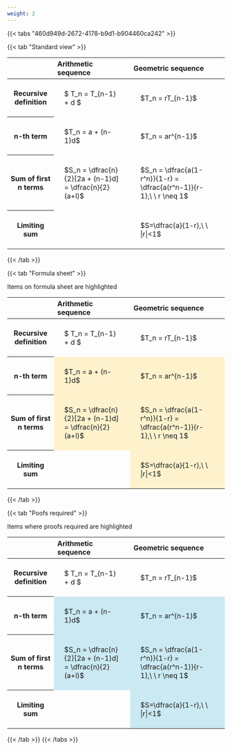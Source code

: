 ```yaml
---
weight: 2
---
```


{{< tabs "460d949d-2672-4178-b9d1-b904460ca242" >}}

{{< tab "Standard view" >}}

<style type="text/css">
#T_9d9c5 th.col_heading {
  text-align: left;
  font-size: 1em;
}
#T_9d9c5 td {
  text-align: left;
  font-size: 1em;
  padding: 1.5em;
}
</style>
<table id="T_9d9c5">
  <thead>
    <tr>
      <th class="blank level0" >&nbsp;</th>
      <th id="T_9d9c5_level0_col0" class="col_heading level0 col0" >Arithmetic sequence</th>
      <th id="T_9d9c5_level0_col1" class="col_heading level0 col1" >Geometric sequence</th>
    </tr>
  </thead>
  <tbody>
    <tr>
      <th id="T_9d9c5_level0_row0" class="row_heading level0 row0" >Recursive definition</th>
      <td id="T_9d9c5_row0_col0" class="data row0 col0" >$ T_n = T_{n-1} + d $</td>
      <td id="T_9d9c5_row0_col1" class="data row0 col1" >$T_n = rT_{n-1}$</td>
    </tr>
    <tr>
      <th id="T_9d9c5_level0_row1" class="row_heading level0 row1" >n-th term</th>
      <td id="T_9d9c5_row1_col0" class="data row1 col0" >$T_n = a + (n-1)d$</td>
      <td id="T_9d9c5_row1_col1" class="data row1 col1" >$T_n = ar^{n-1}$</td>
    </tr>
    <tr>
      <th id="T_9d9c5_level0_row2" class="row_heading level0 row2" >Sum of first n terms</th>
      <td id="T_9d9c5_row2_col0" class="data row2 col0" >$S_n = \dfrac{n}{2}[2a + (n-1)d] = \dfrac{n}{2}(a+l)$</td>
      <td id="T_9d9c5_row2_col1" class="data row2 col1" >$S_n = \dfrac{a(1-r^n)}{1-r} = \dfrac{a(r^n-1)}{r-1},\ \  r \neq 1$</td>
    </tr>
    <tr>
      <th id="T_9d9c5_level0_row3" class="row_heading level0 row3" >Limiting sum</th>
      <td id="T_9d9c5_row3_col0" class="data row3 col0" ></td>
      <td id="T_9d9c5_row3_col1" class="data row3 col1" >$S=\dfrac{a}{1-r},\ \ |r|<1$</td>
    </tr>
  </tbody>
</table>
{{< /tab >}}

{{< tab "Formula sheet" >}}

Items on formula sheet are highlighted 
<br>
<style type="text/css">
#T_6039a th.col_heading {
  text-align: left;
  font-size: 1em;
}
#T_6039a td {
  text-align: left;
  font-size: 1em;
  padding: 1.5em;
}
#T_6039a_row0_col0, #T_6039a_row0_col1, #T_6039a_row3_col0 {
  background-color: rgba(0,0,0,0);
}
#T_6039a_row1_col0, #T_6039a_row1_col1, #T_6039a_row2_col0, #T_6039a_row2_col1, #T_6039a_row3_col1 {
  background-color: rgba(255,194,10, 0.2);
}
</style>
<table id="T_6039a">
  <thead>
    <tr>
      <th class="blank level0" >&nbsp;</th>
      <th id="T_6039a_level0_col0" class="col_heading level0 col0" >Arithmetic sequence</th>
      <th id="T_6039a_level0_col1" class="col_heading level0 col1" >Geometric sequence</th>
    </tr>
  </thead>
  <tbody>
    <tr>
      <th id="T_6039a_level0_row0" class="row_heading level0 row0" >Recursive definition</th>
      <td id="T_6039a_row0_col0" class="data row0 col0" >$ T_n = T_{n-1} + d $</td>
      <td id="T_6039a_row0_col1" class="data row0 col1" >$T_n = rT_{n-1}$</td>
    </tr>
    <tr>
      <th id="T_6039a_level0_row1" class="row_heading level0 row1" >n-th term</th>
      <td id="T_6039a_row1_col0" class="data row1 col0" >$T_n = a + (n-1)d$</td>
      <td id="T_6039a_row1_col1" class="data row1 col1" >$T_n = ar^{n-1}$</td>
    </tr>
    <tr>
      <th id="T_6039a_level0_row2" class="row_heading level0 row2" >Sum of first n terms</th>
      <td id="T_6039a_row2_col0" class="data row2 col0" >$S_n = \dfrac{n}{2}[2a + (n-1)d] = \dfrac{n}{2}(a+l)$</td>
      <td id="T_6039a_row2_col1" class="data row2 col1" >$S_n = \dfrac{a(1-r^n)}{1-r} = \dfrac{a(r^n-1)}{r-1},\ \  r \neq 1$</td>
    </tr>
    <tr>
      <th id="T_6039a_level0_row3" class="row_heading level0 row3" >Limiting sum</th>
      <td id="T_6039a_row3_col0" class="data row3 col0" ></td>
      <td id="T_6039a_row3_col1" class="data row3 col1" >$S=\dfrac{a}{1-r},\ \ |r|<1$</td>
    </tr>
  </tbody>
</table>
{{< /tab >}}

{{< tab "Poofs required" >}}

Items where proofs required are highlighted 
<br>
<style type="text/css">
#T_92dbb th.col_heading {
  text-align: left;
  font-size: 1em;
}
#T_92dbb td {
  text-align: left;
  font-size: 1em;
  padding: 1.5em;
}
#T_92dbb_row0_col0, #T_92dbb_row0_col1, #T_92dbb_row3_col0 {
  background-color: rgba(0,0,0,0);
}
#T_92dbb_row1_col0, #T_92dbb_row1_col1, #T_92dbb_row2_col0, #T_92dbb_row2_col1, #T_92dbb_row3_col1 {
  background-color: rgba(0,150,200, 0.2);
}
</style>
<table id="T_92dbb">
  <thead>
    <tr>
      <th class="blank level0" >&nbsp;</th>
      <th id="T_92dbb_level0_col0" class="col_heading level0 col0" >Arithmetic sequence</th>
      <th id="T_92dbb_level0_col1" class="col_heading level0 col1" >Geometric sequence</th>
    </tr>
  </thead>
  <tbody>
    <tr>
      <th id="T_92dbb_level0_row0" class="row_heading level0 row0" >Recursive definition</th>
      <td id="T_92dbb_row0_col0" class="data row0 col0" >$ T_n = T_{n-1} + d $</td>
      <td id="T_92dbb_row0_col1" class="data row0 col1" >$T_n = rT_{n-1}$</td>
    </tr>
    <tr>
      <th id="T_92dbb_level0_row1" class="row_heading level0 row1" >n-th term</th>
      <td id="T_92dbb_row1_col0" class="data row1 col0" >$T_n = a + (n-1)d$</td>
      <td id="T_92dbb_row1_col1" class="data row1 col1" >$T_n = ar^{n-1}$</td>
    </tr>
    <tr>
      <th id="T_92dbb_level0_row2" class="row_heading level0 row2" >Sum of first n terms</th>
      <td id="T_92dbb_row2_col0" class="data row2 col0" >$S_n = \dfrac{n}{2}[2a + (n-1)d] = \dfrac{n}{2}(a+l)$</td>
      <td id="T_92dbb_row2_col1" class="data row2 col1" >$S_n = \dfrac{a(1-r^n)}{1-r} = \dfrac{a(r^n-1)}{r-1},\ \  r \neq 1$</td>
    </tr>
    <tr>
      <th id="T_92dbb_level0_row3" class="row_heading level0 row3" >Limiting sum</th>
      <td id="T_92dbb_row3_col0" class="data row3 col0" ></td>
      <td id="T_92dbb_row3_col1" class="data row3 col1" >$S=\dfrac{a}{1-r},\ \ |r|<1$</td>
    </tr>
  </tbody>
</table>
{{< /tab >}}
{{< /tabs >}}